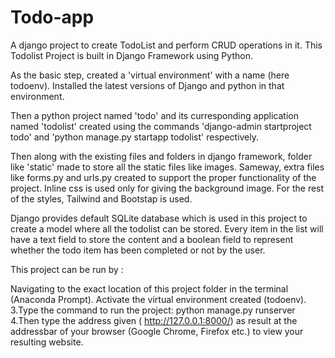 # Todo-app
A django project to create TodoList and perform CRUD operations in it.
This Todolist Project is built in Django Framework using Python.

As the basic step, created a 'virtual environment' with a name (here todoenv). Installed the latest versions of Django and python in that environment.

Then a python project named 'todo' and its curresponding application named 'todolist' created using the commands 'django-admin startproject todo' and 'python manage.py startapp todolist' respectively.

Then along with the existing files and folders in django framework, folder like 'static' made to store all the static files like images. Sameway, extra files like forms.py and urls.py created to support the proper functionality of the project. Inline css is used only for giving the background image. For the rest of the styles, Tailwind and Bootstap is used.

Django provides default SQLite database which is used in this project to create a model where all the todolist can be stored. Every item in the list will have a text field to store the content and a boolean field to represent whether the todo item has been completed or not by the user.

This project can be run by :

Navigating to the exact location of this project folder in the terminal (Anaconda Prompt).
Activate the virtual environment created (todoenv). 3.Type the command to run the project: python manage.py runserver 4.Then type the address given ( http://127.0.0.1:8000/) as result at the addressbar of your browser (Google Chrome, Firefox etc.) to view your resulting website.
